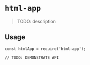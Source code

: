 # `html-app`

> TODO: description

## Usage

```
const htmlApp = require('html-app');

// TODO: DEMONSTRATE API
```
